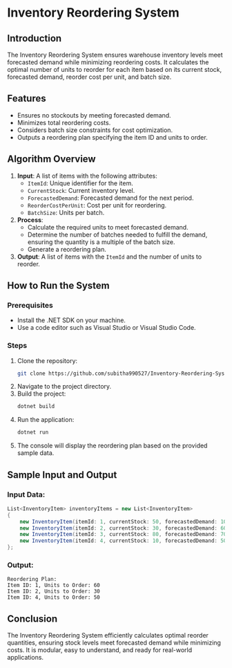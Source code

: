 # Inventory Reordering System

## Introduction
The Inventory Reordering System ensures warehouse inventory levels meet forecasted demand while minimizing reordering costs. It calculates the optimal number of units to reorder for each item based on its current stock, forecasted demand, reorder cost per unit, and batch size.

## Features
- Ensures no stockouts by meeting forecasted demand.
- Minimizes total reordering costs.
- Considers batch size constraints for cost optimization.
- Outputs a reordering plan specifying the item ID and units to order.

## Algorithm Overview
1. **Input**: A list of items with the following attributes:
   - `ItemId`: Unique identifier for the item.
   - `CurrentStock`: Current inventory level.
   - `ForecastedDemand`: Forecasted demand for the next period.
   - `ReorderCostPerUnit`: Cost per unit for reordering.
   - `BatchSize`: Units per batch.
2. **Process**:
   - Calculate the required units to meet forecasted demand.
   - Determine the number of batches needed to fulfill the demand, ensuring the quantity is a multiple of the batch size.
   - Generate a reordering plan.
3. **Output**: A list of items with the `ItemId` and the number of units to reorder.

## How to Run the System
### Prerequisites
- Install the .NET SDK on your machine.
- Use a code editor such as Visual Studio or Visual Studio Code.

### Steps
1. Clone the repository:
   ```bash
   git clone https://github.com/subitha990527/Inventory-Reordering-System.git
   ```
2. Navigate to the project directory.
3. Build the project:
   ```bash
   dotnet build
   ```
4. Run the application:
   ```bash
   dotnet run
   ```
5. The console will display the reordering plan based on the provided sample data.

## Sample Input and Output
### Input Data:
```csharp
List<InventoryItem> inventoryItems = new List<InventoryItem>
{
    new InventoryItem(itemId: 1, currentStock: 50, forecastedDemand: 100, reorderCostPerUnit: 10, batchSize: 20),
    new InventoryItem(itemId: 2, currentStock: 30, forecastedDemand: 60, reorderCostPerUnit: 5, batchSize: 15),
    new InventoryItem(itemId: 3, currentStock: 80, forecastedDemand: 70, reorderCostPerUnit: 8, batchSize: 10),
    new InventoryItem(itemId: 4, currentStock: 10, forecastedDemand: 50, reorderCostPerUnit: 12, batchSize: 25)
};
```

### Output:
```
Reordering Plan:
Item ID: 1, Units to Order: 60
Item ID: 2, Units to Order: 30
Item ID: 4, Units to Order: 50
```

## Conclusion
The Inventory Reordering System efficiently calculates optimal reorder quantities, ensuring stock levels meet forecasted demand while minimizing costs. It is modular, easy to understand, and ready for real-world applications.
